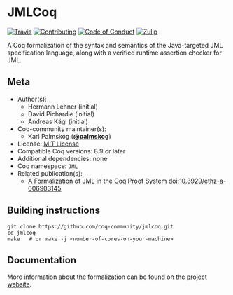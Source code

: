 # JMLCoq

[![Travis][travis-shield]][travis-link]
[![Contributing][contributing-shield]][contributing-link]
[![Code of Conduct][conduct-shield]][conduct-link]
[![Zulip][zulip-shield]][zulip-link]

[travis-shield]: https://travis-ci.com/coq-community/jmlcoq.svg?branch=master
[travis-link]: https://travis-ci.com/coq-community/jmlcoq/builds

[contributing-shield]: https://img.shields.io/badge/contributions-welcome-%23f7931e.svg
[contributing-link]: https://github.com/coq-community/manifesto/blob/master/CONTRIBUTING.md

[conduct-shield]: https://img.shields.io/badge/%E2%9D%A4-code%20of%20conduct-%23f15a24.svg
[conduct-link]: https://github.com/coq-community/manifesto/blob/master/CODE_OF_CONDUCT.md

[zulip-shield]: https://img.shields.io/badge/chat-on%20zulip-%23c1272d.svg
[zulip-link]: https://coq.zulipchat.com/#narrow/stream/237663-coq-community-devs.20.26.20users



A Coq formalization of the syntax and semantics of the
Java-targeted JML specification language,
along with a verified runtime assertion checker for JML.

## Meta

- Author(s):
  - Hermann Lehner (initial)
  - David Pichardie (initial)
  - Andreas Kägi (initial)
- Coq-community maintainer(s):
  - Karl Palmskog ([**@palmskog**](https://github.com/palmskog))
- License: [MIT License](LICENSE)
- Compatible Coq versions: 8.9 or later
- Additional dependencies: none
- Coq namespace: `JML`
- Related publication(s):
  - [A Formalization of JML in the Coq Proof System](https://www.research-collection.ethz.ch/handle/20.500.11850/68882) doi:[10.3929/ethz-a-006903145](https://doi.org/10.3929/ethz-a-006903145)

## Building instructions

``` shell
git clone https://github.com/coq-community/jmlcoq.git
cd jmlcoq
make   # or make -j <number-of-cores-on-your-machine>
```

## Documentation

More information about the formalization can be found on the
[project website](http://jmlcoq.info).
